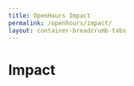 ```yaml
---
title: OpenHours Impact
permalink: /openhours/impact/
layout: container-breadcrumb-tabs
---
```

# Impact
